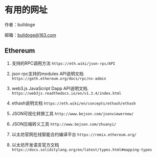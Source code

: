 # 有用的网址

作者：bulldoge

邮箱：bulldoge@163.com

## Ethereum

1. 支持的RPC调用方法
`https://eth.wiki/json-rpc/API`

2. json rpc支持的modules API说明文档
`https://geth.ethereum.org/docs/rpc/ns-admin`

3. web3.js JavaScript Dapp API说明文档.
`https://web3js.readthedocs.io/en/v1.3.4/index.html`

4. ethash说明文档
`https://eth.wiki/en/concepts/ethash/ethash`

5. JSON可视化转换工具
`http://www.bejson.com/jsonviewernew/`

6. JSON压缩转义工具
`http://www.bejson.com/zhuanyi/`

7. 以太坊官网在线智能合约编译平台
`https://remix.ethereum.org/`

8. 以太坊开发语言官方文档
`https://docs.soliditylang.org/en/latest/types.html#mapping-types`
